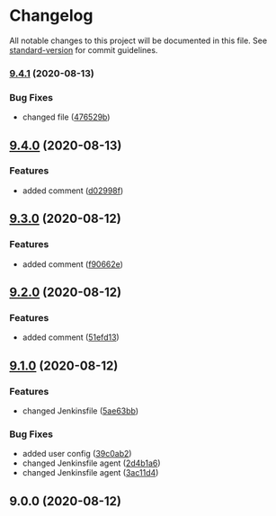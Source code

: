 # Changelog

All notable changes to this project will be documented in this file. See [standard-version](https://github.com/conventional-changelog/standard-version) for commit guidelines.

### [9.4.1](https://github.com/maximddnp/ng-demo/compare/v9.4.0...v9.4.1) (2020-08-13)


### Bug Fixes

* changed file ([476529b](https://github.com/maximddnp/ng-demo/commit/476529beffde00335a86526c0d8129c2dff5cb5f))

## [9.4.0](https://github.com/maximddnp/ng-demo/compare/v9.3.0...v9.4.0) (2020-08-13)


### Features

* added comment ([d02998f](https://github.com/maximddnp/ng-demo/commit/d02998f0cd610519b714515f0616e94064048916))

## [9.3.0](https://github.com/maximddnp/ng-demo/compare/v9.2.0...v9.3.0) (2020-08-12)


### Features

* added comment ([f90662e](https://github.com/maximddnp/ng-demo/commit/f90662e0b350f08bc9626fe1b87dbf3bdef3bc01))

## [9.2.0](https://github.com/maximddnp/ng-demo/compare/v9.1.0...v9.2.0) (2020-08-12)


### Features

* added comment ([51efd13](https://github.com/maximddnp/ng-demo/commit/51efd13f2f95689973fa41b297d0ba4bbbccab69))

## [9.1.0](https://github.com/maximddnp/ng-demo/compare/v9.0.0...v9.1.0) (2020-08-12)


### Features

* changed Jenkinsfile ([5ae63bb](https://github.com/maximddnp/ng-demo/commit/5ae63bba6fbcbca46d6028ada84a5e4f548dd205))


### Bug Fixes

* added user config ([39c0ab2](https://github.com/maximddnp/ng-demo/commit/39c0ab29fc833e9009e13d89ae2edd30cc1bbd17))
* changed Jenkinsfile agent ([2d4b1a6](https://github.com/maximddnp/ng-demo/commit/2d4b1a654cfe6cd40a843ef8a3d1c4f1ab251a9f))
* changed Jenkinsfile agent ([3ac11d4](https://github.com/maximddnp/ng-demo/commit/3ac11d4d036216e46fa18f6c91fe77eee892d62a))

## 9.0.0 (2020-08-12)
